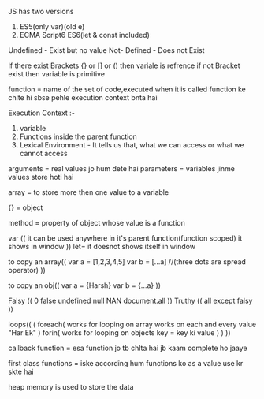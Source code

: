 JS has two versions
1. ES5(only var)(old e)
2. ECMA Script6 ES6(let & const included)


Undefined - Exist but no value
Not- Defined - Does not Exist


If there exist Brackets {} or [] or () then variale is refrence
if not Bracket exist then variable is primitive


function = name of the set of code,executed when it is called
function ke chlte hi sbse pehle execution context bnta hai 

Execution Context :-
1. variable
2. Functions inside the parent function
3. Lexical Environment - It tells us that, what we can access or what we cannot access

arguments = real values jo hum dete hai
parameters = variables jinme values store hoti hai

array = to store more then one value to a variable

{} = object

method = property of object whose value is a function

var ((
    it can be used anywhere in it's parent function(function scoped)
    it shows in window
))
let= it doesnot shows itself in window

to copy an array((
    var a = [1,2,3,4,5]
    var b = [...a]  //(three dots are spread operator)
))

to copy an obj((
    var a = {Harsh}
    var b = {...a}
))

Falsy ((
    0 false undefined null NAN document.all
))
Truthy ((
    all except falsy
))

loops((
    (
        foreach(
            works for looping on array
            works on each and every value "Har Ek"
        )
        forin(
            works for looping on objects
            key = key ki value
        )
    )
))

callback function = esa function jo tb chlta hai jb kaam complete ho jaaye

first class functions = iske according hum functions ko as a value use kr skte hai



heap memory is used to store the data